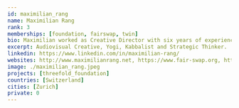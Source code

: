 ```yaml
---
id: maximilian_rang
name: Maximilian Rang
rank: 3
memberships: [foundation, fairswap, twin]
bio: Maximilian worked as Creative Director with six years of experience in motion and brand design for top 100 brands. Companies such as Audi and Porsche entrusted him with world premieres of their products. His passion for & p2p technology lead him to work with many startups in the decentralized space. He then joined ThreeFold only a few days after he learned about the project, because its so much aligned with this vision of how the Internet should be working for everyone.
excerpt: Audiovisual Creative, Yogi, Kabbalist and Strategic Thinker.
linkedin: https://www.linkedin.com/in/maximilian-rang/
websites: http://www.maximilianrang.net, https://www.fair-swap.org, https://threefold.io/
image: ./maximilian_rang.jpeg
projects: [threefold_foundation]
countries: [Switzerland]
cities: [Zurich]
private: 0
---
```

